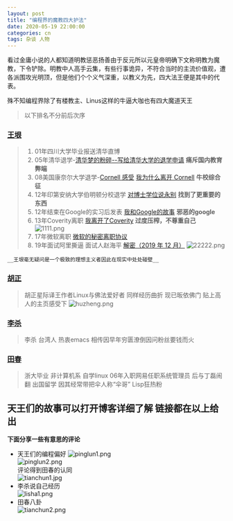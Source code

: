 ```yaml
---
layout: post
title: "编程界的魔教四大护法"
date: 2020-05-19 22:00:00
categories: cn
tags: 杂谈 人物
---
```


看过金庸小说的人都知道明教惩恶扬善由于反元所以元皇帝明确下文称明教为魔教，下令铲除。明教中人高手云集，有些行事诡异，不符合当时的主流价值观，遭各派围攻光明顶，但是他们个个义气深重，以教义为先，四大法王便是其中的代表。

殊不知编程界除了有楼教主、Linus这样的牛逼大咖也有四大魔道天王
>以下排名不分前后次序

### [王垠](https://www.yinwang.org/)
> 1. 01年四川大学毕业报送清华直博
> 2. 05年清华退学-[清华梦的粉碎--写给清华大学的退学申请](https://www.douban.com/group/topic/9867598/) **痛斥国内教育弊端**
> 3. 08美国康奈尔大学退学-[Cornell 感受](http://yinwang0.lofter.com/post/183ec2_47a118) [我为什么离开 Cornell](http://yinwang0.lofter.com/post/183ec2_5c5618) **牛校综合征**
> 4. 12年印第安纳大学伯明顿分校退学 [对博士学位说永别](http://yinwang0.lofter.com/post/183ec2_47a172) **找到了更重要的东西**
> 5. 12年结束在Google的实习后发表 [我和Google的故事](https://henix.github.io/feeds/yinwang/2014-12-31-google-story.html) **邪恶的google**
> 6. 13年Coverity离职 [我离开了Coverity](http://yinwang0.lofter.com/search?q=Coverity) **过度压榨，不尊重自己**    
> ![1111.png](http://ww1.sinaimg.cn/large/a411b231ly1geyamvhtqjj20w00iljtt.jpg)
> 7. 17年微软离职 [微软的秘密离职协议](https://henix.github.io/feeds/yinwang/2017-05-10-microsoft-separation.html)    
> 8. 19年面试阿里撕逼 面试人赵海平 [解密（2019 年 12 月）](https://www.yinwang.org/blog-cn/2019/07/21/pnp2)
> ![22222.png](http://ww1.sinaimg.cn/large/a411b231ly1geyaodpezlj20w00m0acy.jpg)

    __王垠毫无疑问是一个极致的理想主义者因此在现实中处处碰壁__

### [胡正](http://www.huzheng.org/aboutme.php)
>胡正星际译王作者Linux与佛法爱好者 同样经历曲折 现已昄依佛门 贴上高人的主页感受下
>![huzheng.png](http://ww1.sinaimg.cn/large/a411b231ly1gey93fb4whj20w00ozaj4.jpg)

### [李杀](http://xahlee.org/)
>李杀 台湾人 热衷emacs 相传因早年穷匮潦倒因问粉丝要钱而火

### [田春](http://tianchunbinghe.blog.163.com/)
>浙大毕业 非计算机系 自学linux 06年入职网易任职系统管理员 后与丁磊闹翻 出国留学 因其经常带把伞人称“伞哥” Lisp狂热粉

天王们的故事可以打开博客详细了解 链接都在以上给出
-------------------------------------------------------------------------
**下面分享一些有意思的评论**
- 天王们的编程偏好
![pinglun1.png](http://ww1.sinaimg.cn/large/a411b231ly1geyac4orxuj20w00i0jsh.jpg)    
![pinglun2.png](http://ww1.sinaimg.cn/large/a411b231ly1geyacjndo8j20w00i00tn.jpg)    
评论得到田春的认同    
![tianchun1.jpg](http://ww1.sinaimg.cn/large/a411b231ly1geyad9ju8mj20u01hc7ca.jpg)
- 李杀说自己经历    
![lisha1.png](http://ww1.sinaimg.cn/large/a411b231ly1geyaebbd9jj20w00i03yy.jpg)    
- 田春八卦    
![tianchun2.png](http://ww1.sinaimg.cn/large/a411b231ly1geyaf25r5pj20w00i0wfg.jpg)


